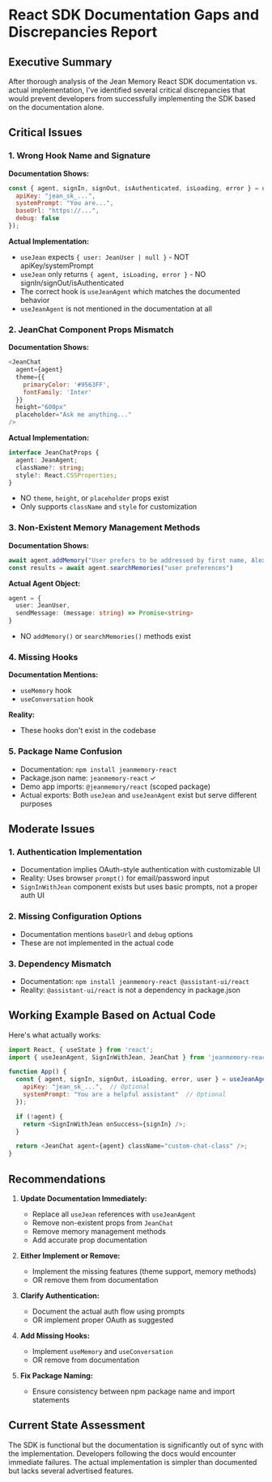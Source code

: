# React SDK Documentation Gaps and Discrepancies Report

## Executive Summary
After thorough analysis of the Jean Memory React SDK documentation vs. actual implementation, I've identified several critical discrepancies that would prevent developers from successfully implementing the SDK based on the documentation alone.

## Critical Issues

### 1. Wrong Hook Name and Signature
**Documentation Shows:**
```javascript
const { agent, signIn, signOut, isAuthenticated, isLoading, error } = useJean({ 
  apiKey: "jean_sk_...",
  systemPrompt: "You are...",
  baseUrl: "https://...",
  debug: false
});
```

**Actual Implementation:**
- `useJean` expects `{ user: JeanUser | null }` - NOT apiKey/systemPrompt
- `useJean` only returns `{ agent, isLoading, error }` - NO signIn/signOut/isAuthenticated
- The correct hook is `useJeanAgent` which matches the documented behavior
- `useJeanAgent` is not mentioned in the documentation at all

### 2. JeanChat Component Props Mismatch
**Documentation Shows:**
```javascript
<JeanChat 
  agent={agent}
  theme={{
    primaryColor: '#9563FF',
    fontFamily: 'Inter'
  }}
  height="600px"
  placeholder="Ask me anything..."
/>
```

**Actual Implementation:**
```typescript
interface JeanChatProps {
  agent: JeanAgent;
  className?: string;
  style?: React.CSSProperties;
}
```
- NO `theme`, `height`, or `placeholder` props exist
- Only supports `className` and `style` for customization

### 3. Non-Existent Memory Management Methods
**Documentation Shows:**
```javascript
await agent.addMemory("User prefers to be addressed by first name, Alex.")
const results = await agent.searchMemories("user preferences")
```

**Actual Agent Object:**
```typescript
agent = {
  user: JeanUser,
  sendMessage: (message: string) => Promise<string>
}
```
- NO `addMemory()` or `searchMemories()` methods exist

### 4. Missing Hooks
**Documentation Mentions:**
- `useMemory` hook
- `useConversation` hook

**Reality:**
- These hooks don't exist in the codebase

### 5. Package Name Confusion
- Documentation: `npm install jeanmemory-react`
- Package.json name: `jeanmemory-react` ✓
- Demo app imports: `@jeanmemory/react` (scoped package)
- Actual exports: Both `useJean` and `useJeanAgent` exist but serve different purposes

## Moderate Issues

### 1. Authentication Implementation
- Documentation implies OAuth-style authentication with customizable UI
- Reality: Uses browser `prompt()` for email/password input
- `SignInWithJean` component exists but uses basic prompts, not a proper auth UI

### 2. Missing Configuration Options
- Documentation mentions `baseUrl` and `debug` options
- These are not implemented in the actual code

### 3. Dependency Mismatch
- Documentation: `npm install jeanmemory-react @assistant-ui/react`
- Reality: `@assistant-ui/react` is not a dependency in package.json

## Working Example Based on Actual Code

Here's what actually works:

```javascript
import React, { useState } from 'react';
import { useJeanAgent, SignInWithJean, JeanChat } from 'jeanmemory-react';

function App() {
  const { agent, signIn, signOut, isLoading, error, user } = useJeanAgent({
    apiKey: "jean_sk_...",  // Optional
    systemPrompt: "You are a helpful assistant"  // Optional
  });

  if (!agent) {
    return <SignInWithJean onSuccess={signIn} />;
  }

  return <JeanChat agent={agent} className="custom-chat-class" />;
}
```

## Recommendations

1. **Update Documentation Immediately:**
   - Replace all `useJean` references with `useJeanAgent`
   - Remove non-existent props from `JeanChat`
   - Remove memory management methods
   - Add accurate prop documentation

2. **Either Implement or Remove:**
   - Implement the missing features (theme support, memory methods)
   - OR remove them from documentation

3. **Clarify Authentication:**
   - Document the actual auth flow using prompts
   - OR implement proper OAuth as suggested

4. **Add Missing Hooks:**
   - Implement `useMemory` and `useConversation`
   - OR remove from documentation

5. **Fix Package Naming:**
   - Ensure consistency between npm package name and import statements

## Current State Assessment
The SDK is functional but the documentation is significantly out of sync with the implementation. Developers following the docs would encounter immediate failures. The actual implementation is simpler than documented but lacks several advertised features.